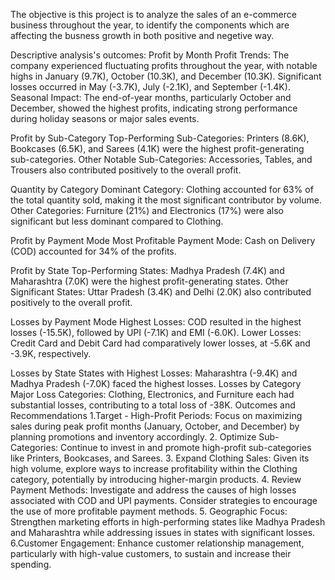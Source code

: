 The objective is this project is to analyze the sales of an e-commerce business throughout the year, to identify the components which are affecting the busness growth in both positive and negetive way.

Descriptive analysis's outcomes:
Profit by Month
Profit Trends: The company experienced fluctuating profits throughout the year, with notable highs in January (9.7K), October (10.3K), and December (10.3K). Significant losses occurred in May (-3.7K), July (-2.1K), and September (-1.4K).
Seasonal Impact: The end-of-year months, particularly October and December, showed the highest profits, indicating strong performance during holiday seasons or major sales events.

Profit by Sub-Category
Top-Performing Sub-Categories: Printers (8.6K), Bookcases (6.5K), and Sarees (4.1K) were the highest profit-generating sub-categories.
Other Notable Sub-Categories: Accessories, Tables, and Trousers also contributed positively to the overall profit.

Quantity by Category
Dominant Category: Clothing accounted for 63% of the total quantity sold, making it the most significant contributor by volume.
Other Categories: Furniture (21%) and Electronics (17%) were also significant but less dominant compared to Clothing.

Profit by Payment Mode
Most Profitable Payment Mode: Cash on Delivery (COD) accounted for 34% of the profits.

Profit by State
Top-Performing States: Madhya Pradesh (7.4K) and Maharashtra (7.0K) were the highest profit-generating states.
Other Significant States: Uttar Pradesh (3.4K) and Delhi (2.0K) also contributed positively to the overall profit.

Losses by Payment Mode
Highest Losses: COD resulted in the highest losses (-15.5K), followed by UPI (-7.1K) and EMI (-6.0K).
Lower Losses: Credit Card and Debit Card had comparatively lower losses, at -5.6K and -3.9K, respectively.

Losses by State
States with Highest Losses: Maharashtra (-9.4K) and Madhya Pradesh (-7.0K) faced the highest losses.
Losses by Category
Major Loss Categories: Clothing, Electronics, and Furniture each had substantial losses, contributing to a total loss of -38K.
Outcomes and Recommendations
1.Target - High-Profit Periods: Focus on maximizing sales during peak profit months (January, October, and December) by planning promotions and inventory accordingly.
2. Optimize Sub-Categories: Continue to invest in and promote high-profit sub-categories like Printers, Bookcases, and Sarees.
3. Expand Clothing Sales: Given its high volume, explore ways to increase profitability within the Clothing category, potentially by introducing higher-margin products.
4. Review Payment Methods: Investigate and address the causes of high losses associated with COD and UPI payments. Consider strategies to encourage the use of more profitable payment methods.
5. Geographic Focus: Strengthen marketing efforts in high-performing states like Madhya Pradesh and Maharashtra while addressing issues in states with significant losses.
6.Customer Engagement: Enhance customer relationship management, particularly with high-value customers, to sustain and increase their spending.
